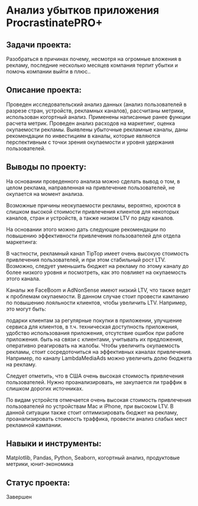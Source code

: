 # Анализ убытков приложения ProcrastinatePRO+

## Задачи проекта:

Разобраться в причинах почему, несмотря на огромные вложения в рекламу, последние несколько месяцев компания терпит убытки и помочь компании выйти в плюс..

## Описание проекта:

Проведен исследовательский анализ данных (анализ пользователей в разрезе стран, устройств, рекламных каналов), рассчитаны метрики, использован когортный анализ. Применены написанные ранее функции расчета метрик. Проведен анализ расходов на маркетинг, оценка окупаемости рекламы. Выявлены убыточные рекламные каналы, даны рекомендации по инвестициям в каналы, которые являются перспективным с точки зрения окупаемости и уровня удержания пользователей.

## Выводы по проекту:

На основании проведенного анализа можно сделать вывод о том, в целом реклама, направленная на привлечение пользователей, не окупается на момент анализа.

Возможные причины неокупаемости рекламы, вероятно, кроются в слишком высокой стоимости привлечения клиентов для некоторых каналов, стран и устройств, а также низком LTV по ряду каналов.

На основании этого можно дать следующие рекомендации по повышению эффективности привлечения пользователей для отдела маркетинга:

В частности, рекламный канал TipTop имеет очень высокую стоимость привлечения пользователей, и при этом стабильный рост LTV. Возможно, следует уменьшить бюджет на рекламу по этому каналу до более низкого уровня и посмотреть, как это повлияет на окупаемость этого канала.

Каналы же FaceBoom и AdNonSense имеют низкий LTV, что также ведет к проблемам окупаемости. В данном случае стоит провести кампанию по повышению лояльности клиентов, чтобы увеличить LTV. Например, это могут быть:

подарки клиентам за регулярные покупки в приложении,
улучшение сервиса для клиентов, в т.ч. техническая доступность приложения, удобство использования приложения, отсутствие ошибок при работе приложения.
быть на связи с клиентами, учитывать их предложения, оперативно реагировать на жалобы.
Чтобы увеличить окупаемость рекламы, стоит сосредоточиться на эффективных каналах привлечения. Например, по каналу LambdaMediaAds можно увеличить долю бюджета на рекламу.

Следует отметить, что в США очень высокая стоимость привлечения пользователей. Нужно проанализировать, не закупается ли траффик в слишком дорогих источниках.

По видам устройств отмечается очень высокая стоимость привлечения пользователей по устройствам Mac и iPhone, при высоком LTV. В данной ситуации также стоит оптимизировать бюджет на рекламу, проанализировать стоимость траффика, провести анализ слабых мест рекламной кампании.

## Навыки и инструменты:

Matplotlib, Pandas, Python, Seaborn, когортный анализ, продуктовые метрики, юнит-экономика

## Статус проекта:

Завершен